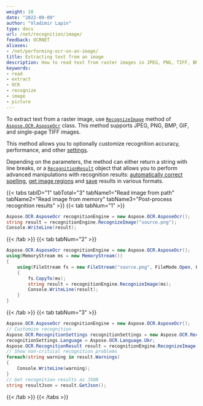```yaml
---
weight: 10
date: "2022-09-09"
author: "Vladimir Lapin"
type: docs
url: /net/recognition/image/
feedback: OCRNET
aliases:
- /net/performing-ocr-on-an-image/
title: Extracting text from an image
description: How to read text from raster images in JPEG, PNG, TIFF, BMP, and GIF formats.
keywords:
- read
- extract
- OCR
- recognize
- image
- picture
---
```


To extract text from a raster image, use [`RecognizeImage`](https://reference.aspose.com/ocr/net/aspose.ocr/asposeocr/recognizeimage/) method of [`Aspose.OCR.AsposeOcr`](https://reference.aspose.com/ocr/net/aspose.ocr/asposeocr/) class. This method supports JPEG, PNG, BMP, GIF, and single-page TIFF images.

This method allows you to optionally customize recognition accuracy, performance, and other [settings](/ocr/net/recognition-settings-image/).

Depending on the parameters, the method can either return a string with line breaks, or a [`RecognitionResult`](https://reference.aspose.com/ocr/net/aspose.ocr/recognitionresult/) object that allows you to perform advanced manipulations with recognition results: [automatically correct spelling](/ocr/net/spelling/), [get image regions](/ocr/net/image-regions-extract/) and [save](/ocr/net/save/) results in various formats.

{{< tabs tabID="1" tabTotal="3" tabName1="Read image from path" tabName2="Read image from memory" tabName3="Post-process recognition results" >}}
{{< tab tabNum="1" >}}
```csharp
Aspose.OCR.AsposeOcr recognitionEngine = new Aspose.OCR.AsposeOcr();
string result = recognitionEngine.RecognizeImage("source.png");
Console.WriteLine(result);
```
{{< /tab >}}
{{< tab tabNum="2" >}}
```csharp
Aspose.OCR.AsposeOcr recognitionEngine = new Aspose.OCR.AsposeOcr();
using(MemoryStream ms = new MemoryStream())
{
	using(FileStream fs = new FileStream("source.png", FileMode.Open, FileAccess.Read))
	{
		fs.CopyTo(ms);
		string result = recognitionEngine.RecognizeImage(ms);
		Console.WriteLine(result);
	}
}
```
{{< /tab >}}
{{< tab tabNum="3" >}}
```csharp
Aspose.OCR.AsposeOcr recognitionEngine = new Aspose.OCR.AsposeOcr();
// Customize recognition
Aspose.OCR.RecognitionSettings recognitionSettings = new Aspose.OCR.RecognitionSettings();
recognitionSettings.Language = Aspose.OCR.Language.Ukr;
Aspose.OCR.RecognitionResult result = recognitionEngine.RecognizeImage("source.png", recognitionSettings);
// Show non-critical recognition problems
foreach(string warning in result.Warnings)
{
	Console.WriteLine(warning);
}
// Get recognition results as JSON
string resultJson = result.GetJson();
```
{{< /tab >}}
{{< /tabs >}}
